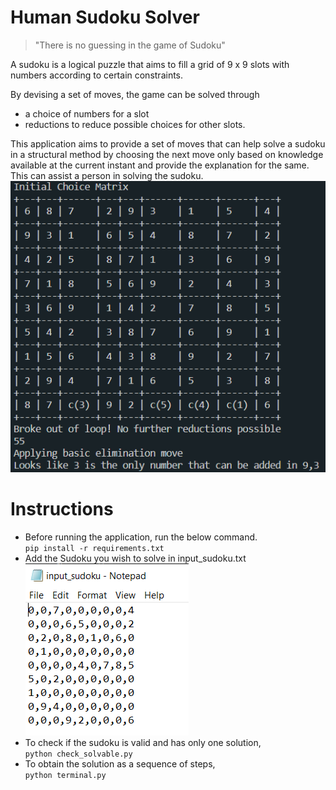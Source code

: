 # Human Sudoku Solver
> "There is no guessing in the game of Sudoku"  

A sudoku is a logical puzzle that aims to fill a grid of 9 x 9 slots with numbers according to certain constraints.

By devising a set of moves, the game can be solved through
  * a choice of numbers for a slot
  * reductions to reduce possible choices for other slots.  

This application aims to provide a set of moves that can help solve a sudoku in a structural method by choosing the next move only based on knowledge available at the current instant and provide the explanation for the same. This can assist a person in solving the sudoku.  
![Image](./Screenshots/terminal.png)

# Instructions

* Before running the application, run the below command.    
  `pip install -r requirements.txt`
* Add the Sudoku you wish to solve in input_sudoku.txt
![Image2](./Screenshots/InputSudoku.png)
* To check if the sudoku is valid and has only one solution,  
  `python check_solvable.py`
* To obtain the solution as a sequence of steps,  
  `python terminal.py`
